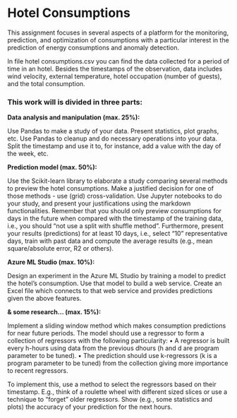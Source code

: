 # Hotel Consumptions

This assignment focuses in several aspects of a platform for the monitoring, prediction, and optimization of consumptions with a particular interest in the prediction of energy consumptions and anomaly detection.

In file hotel consumptions.csv you can find the data collected for a period of time in an hotel. Besides the timestamps of the observation, data includes wind velocity, external temperature, hotel occupation (number of guests), and the total consumption.

### This work will is divided in three parts:

**Data analysis and manipulation (max. 25%):** 

Use Pandas to make a study of your data. Present statistics, plot graphs, etc. Use Pandas to cleanup and do necessary operations into your data. Split the timestamp and use
it to, for instance, add a value with the day of the week, etc.

**Prediction model (max. 50%):** 

Use the Scikit-learn library to elaborate a study comparing several methods to preview the hotel consumptions. Make a justified decision for one of those methods - use (grid) cross-validation. Use Jupyter notebooks to do your study, and present your justifications using the markdown functionalities. Remember that you should only preview consumptions for days in the future when compared with the timestamp of the training data, i.e., you should “not use a split with shuffle method”. Furthermore, present your results (predictions) for at least 10 days, i.e., select “10” representative days, train with past data and compute the average results (e.g., mean square/absolute error, R2 or others).

**Azure ML Studio (max. 10%):** 

Design an experiment in the Azure ML Studio by training a model to predict the hotel’s consumption. Use that model to build a web service. Create an Excel file which connects to that web service and provides predictions given the above features.

**& some research... (max. 15%):** 

Implement a sliding window method which makes consumption predictions for near future periods. The model should use a regressor to form a collection of regressors with the following particularity:
  • A regressor is built every h-hours using data from the previous dhours (h and d are program parameter to be tuned).
  • The prediction should use k-regressors (k is a program parameter to be tuned) from the collection giving more importance to recent regressors. 

To implement this, use a method to select the regressors based on their timestamp. E.g., think of a roulette wheel with different sized slices or use a technique to “forget” older regressors.
Show (e.g., some statistics and plots) the accuracy of your prediction for the next hours.
